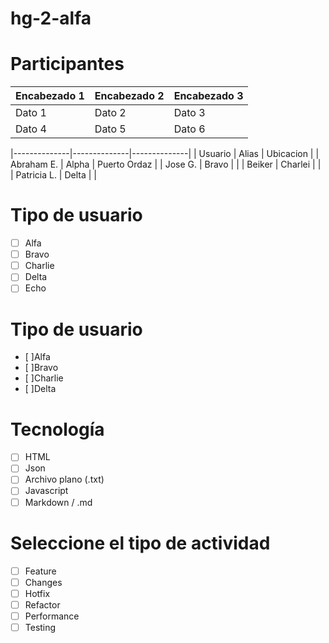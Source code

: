 # hg-2-alfa

# Participantes

| Encabezado 1 | Encabezado 2 | Encabezado 3 |
|--------------|--------------|--------------|
| Dato 1       | Dato 2       | Dato 3       |
| Dato 4       | Dato 5       | Dato 6       |





|--------------|--------------|--------------|
| Usuario      |     Alias    | Ubicacion    |
| Abraham E.   |     Alpha    | Puerto Ordaz |
| Jose G.      |     Bravo    |              |
| Beiker       |     Charlei  |              |
| Patricia L.  |     Delta    |              |


# Tipo de usuario
- [ ] Alfa
- [ ] Bravo 
- [ ] Charlie
- [ ] Delta
- [ ] Echo

# Tipo de usuario

- [ ]Alfa
- [ ]Bravo
- [ ]Charlie
- [ ]Delta

# Tecnología
-[ ] HTML
-[ ] Json
-[ ] Archivo plano (.txt)
-[ ] Javascript
-[ ] Markdown / .md

# Seleccione el tipo de actividad
-[ ] Feature
-[ ] Changes
-[ ] Hotfix
-[ ] Refactor
-[ ] Performance
-[ ] Testing
